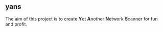 ## yans

The aim of this project is to create **Y**et **A**nother **N**etwork **S**canner for fun and profit.
